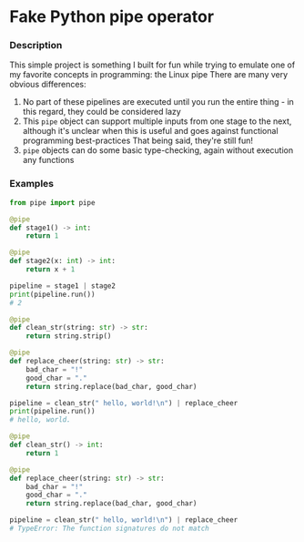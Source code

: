 # Fake Python pipe operator

### Description
This simple project is something I built for fun while trying to emulate one of my favorite concepts in programming: the Linux pipe
There are many very obvious differences:
1. No part of these pipelines are executed until you run the entire thing - in this regard, they could be considered lazy
2. This `pipe` object can support multiple inputs from one stage to the next, although it's unclear when this is useful and goes against functional programming best-practices
That being said, they're still fun!
3. `pipe` objects can do some basic type-checking, again without execution any functions

### Examples
```python
from pipe import pipe

@pipe
def stage1() -> int:
    return 1

@pipe
def stage2(x: int) -> int:
    return x + 1

pipeline = stage1 | stage2
print(pipeline.run())
# 2
```

```python
@pipe
def clean_str(string: str) -> str:
    return string.strip()

@pipe
def replace_cheer(string: str) -> str:
    bad_char = "!"
    good_char = "."
    return string.replace(bad_char, good_char)

pipeline = clean_str(" hello, world!\n") | replace_cheer
print(pipeline.run())
# hello, world.
```

```python
@pipe
def clean_str() -> int:
    return 1

@pipe
def replace_cheer(string: str) -> str:
    bad_char = "!"
    good_char = "."
    return string.replace(bad_char, good_char)

pipeline = clean_str(" hello, world!\n") | replace_cheer
# TypeError: The function signatures do not match
```
